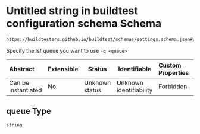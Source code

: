 # Untitled string in buildtest configuration schema Schema

```txt
https://buildtesters.github.io/buildtest/schemas/settings.schema.json#/definitions/cobalt/properties/queue
```

Specify the lsf queue you want to use `-q <queue>`


| Abstract            | Extensible | Status         | Identifiable            | Custom Properties | Additional Properties | Access Restrictions | Defined In                                                                   |
| :------------------ | ---------- | -------------- | ----------------------- | :---------------- | --------------------- | ------------------- | ---------------------------------------------------------------------------- |
| Can be instantiated | No         | Unknown status | Unknown identifiability | Forbidden         | Allowed               | none                | [settings.schema.json\*](../out/settings.schema.json "open original schema") |

## queue Type

`string`
